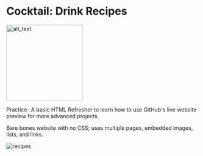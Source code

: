 # Cocktail:  Drink Recipes

[<img alt="alt_text" width="200px" src="https://user-images.githubusercontent.com/91037796/151677330-45b4ed2a-5db8-47a2-9c05-832b1df206fb.png" />](https://mike11199.github.io/Recipes-Project/)

Practice- A basic HTML Refresher to learn how to use GitHub's live website preview for more advanced projects.

Bare bones website with no CSS; uses multiple pages, embedded images, lists, and links.


![recipes](https://user-images.githubusercontent.com/91037796/151679229-16c6e2f8-7d13-46ac-abac-da1409141a77.png)
